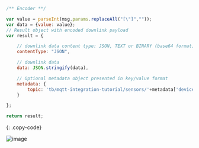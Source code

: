 ```js
/** Encoder **/

var value = parseInt(msg.params.replaceAll("[\"]",""));
var data = {value: value};
// Result object with encoded downlink payload
var result = {

    // downlink data content type: JSON, TEXT or BINARY (base64 format)
    contentType: "JSON",

    // downlink data
    data: JSON.stringify(data),

    // Optional metadata object presented in key/value format
    metadata: {
        topic: 'tb/mqtt-integration-tutorial/sensors/'+metadata['deviceName']+'/rx/twoway'
    }

};

return result;
```
{: .copy-code}

![image](https://img.tbqa.cloud/user-guide/integrations/mqtt/mqtt-rpc-edit-downlink-tbel-3-pe.png)